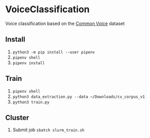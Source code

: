 # VoiceClassification

Voice classification based on the [Common Voice](https://voice.mozilla.org/data) dataset

## Install
1. `python3 -m pip install --user pipenv`
2. `pipenv shell`
3. `pipenv install`

## Train
1. `pipenv shell`
2. `python3 data_extraction.py --data ~/Downloads/cv_corpus_v1`
3. `python3 train.py`

## Cluster
1. Submit job `sbatch slurm_train.sh`